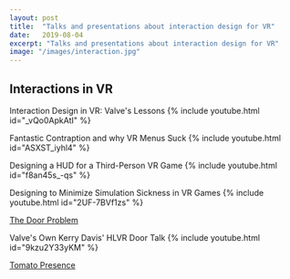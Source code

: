 ```yaml
---
layout: post
title:  "Talks and presentations about interaction design for VR"
date:   2019-08-04
excerpt: "Talks and presentations about interaction design for VR"
image: "/images/interaction.jpg"
---
```

## Interactions in VR
Interaction Design in VR: Valve's Lessons
{% include youtube.html id="_vQo0ApkAtI" %}

Fantastic Contraption and why VR Menus Suck
{% include youtube.html id="ASXST_iyhl4" %}

Designing a HUD for a Third-Person VR Game
{% include youtube.html id="f8an45s_-qs" %}

Designing to Minimize Simulation Sickness in VR Games
{% include youtube.html id="2UF-7BVf1zs" %}

[The Door Problem](http://www.lizengland.com/blog/2014/04/the-door-problem)

Valve's Own Kerry Davis' HLVR Door Talk
{% include youtube.html id="9kzu2Y33yKM" %}

[Tomato Presence](https://owlchemylabs.com/tomatopresence)

